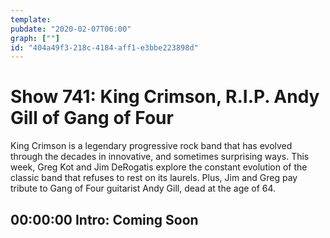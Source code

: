 ```yaml
---
template: 
pubdate: "2020-02-07T06:00"
graph: [""]
id: "404a49f3-218c-4184-aff1-e3bbe223898d"
---
```






# Show 741: King Crimson, R.I.P. Andy Gill of Gang of Four

King Crimson is a legendary progressive rock band that has evolved through the decades in innovative, and sometimes surprising ways. This week, Greg Kot and Jim DeRogatis explore the constant evolution of the classic band that refuses to rest on its laurels. Plus, Jim and Greg pay tribute to Gang of Four guitarist Andy Gill, dead at the age of 64.



## 00:00:00 Intro: Coming Soon